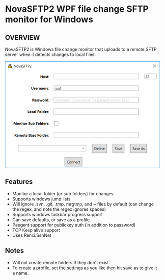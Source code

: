 NovaSFTP2 WPF file change SFTP monitor for Windows
=================================

OVERVIEW
-----
NovaSFTP2 is Windows file change monitor that uploads to a remote SFTP server when it detects changes to local files.

![NovaSFTP2 Screenshot](https://raw.githubusercontent.com/mitchcapper/NovaSFTP2/master/screenshot.png "NovaSFTP2 Screenshot")

Features
-----
- Monitor a local folder (or sub folders) for changes
- Supports windows jump lists
- Will ignore .svn, .git, .tmp, mrgtmp, and ~ files by default (can change the regex, and note the regex ignores spaces)
- Supports windows taskbar progress support
- Can save defaults, or save as a profile
- Paegent support for publickey auth (in addition to password)
- TCP Keep alive support
- Uses Renci.SshNet


Notes
-----
- Will not create remote folders if they don't exist
- To create a profile, set the settings as you like then hit save as to give it a name.
